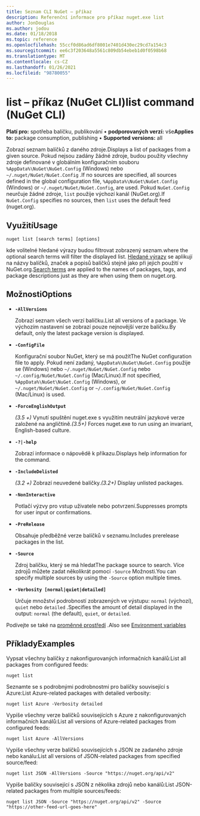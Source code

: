 ```yaml
---
title: Seznam CLI NuGet – příkaz
description: Referenční informace pro příkaz nuget.exe list
author: JonDouglas
ms.author: jodou
ms.date: 01/18/2018
ms.topic: reference
ms.openlocfilehash: 55ccf0d86ad6df8001e7401d430ec29cd7a154c3
ms.sourcegitcommit: ee6c3f203648a5561c809db54ebeb1d0f0598b68
ms.translationtype: MT
ms.contentlocale: cs-CZ
ms.lasthandoff: 01/26/2021
ms.locfileid: "98780055"
---
```

# <a name="list-command-nuget-cli"></a><span data-ttu-id="ff530-103">list – příkaz (NuGet CLI)</span><span class="sxs-lookup"><span data-stu-id="ff530-103">list command (NuGet CLI)</span></span>

<span data-ttu-id="ff530-104">**Platí pro:** spotřeba balíčku, publikování &bullet; **podporovaných verzí:** vše</span><span class="sxs-lookup"><span data-stu-id="ff530-104">**Applies to:** package consumption, publishing &bullet; **Supported versions:** all</span></span>

<span data-ttu-id="ff530-105">Zobrazí seznam balíčků z daného zdroje.</span><span class="sxs-lookup"><span data-stu-id="ff530-105">Displays a list of packages from a given source.</span></span> <span data-ttu-id="ff530-106">Pokud nejsou zadány žádné zdroje, budou použity všechny zdroje definované v globálním konfiguračním souboru `%AppData%\NuGet\NuGet.Config` (Windows) nebo `~/.nuget/NuGet/NuGet.Config` .</span><span class="sxs-lookup"><span data-stu-id="ff530-106">If no sources are specified, all sources defined in the global configuration file, `%AppData%\NuGet\NuGet.Config` (Windows) or `~/.nuget/NuGet/NuGet.Config`, are used.</span></span> <span data-ttu-id="ff530-107">Pokud `NuGet.Config` neurčuje žádné zdroje, `list` použije výchozí kanál (NuGet.org).</span><span class="sxs-lookup"><span data-stu-id="ff530-107">If `NuGet.Config` specifies no sources, then `list` uses the default feed (nuget.org).</span></span>

## <a name="usage"></a><span data-ttu-id="ff530-108">Využití</span><span class="sxs-lookup"><span data-stu-id="ff530-108">Usage</span></span>

```cli
nuget list [search terms] [options]
```

<span data-ttu-id="ff530-109">kde volitelné hledané výrazy budou filtrovat zobrazený seznam.</span><span class="sxs-lookup"><span data-stu-id="ff530-109">where the optional search terms will filter the displayed list.</span></span> <span data-ttu-id="ff530-110">[Hledané výrazy](../../consume-packages/finding-and-choosing-packages.md#search-syntax) se aplikují na názvy balíčků, značek a popisů balíčků stejně jako při jejich použití v NuGet.org.</span><span class="sxs-lookup"><span data-stu-id="ff530-110">[Search terms](../../consume-packages/finding-and-choosing-packages.md#search-syntax) are applied to the names of packages, tags, and package descriptions just as they are when using them on nuget.org.</span></span> 

## <a name="options"></a><span data-ttu-id="ff530-111">Možnosti</span><span class="sxs-lookup"><span data-stu-id="ff530-111">Options</span></span>

- **`-AllVersions`**

  <span data-ttu-id="ff530-112">Zobrazí seznam všech verzí balíčku.</span><span class="sxs-lookup"><span data-stu-id="ff530-112">List all versions of a package.</span></span> <span data-ttu-id="ff530-113">Ve výchozím nastavení se zobrazí pouze nejnovější verze balíčku.</span><span class="sxs-lookup"><span data-stu-id="ff530-113">By default, only the latest package version is displayed.</span></span>

- **`-ConfigFile`**

  <span data-ttu-id="ff530-114">Konfigurační soubor NuGet, který se má použít</span><span class="sxs-lookup"><span data-stu-id="ff530-114">The NuGet configuration file to apply.</span></span> <span data-ttu-id="ff530-115">Pokud není zadaný, `%AppData%\NuGet\NuGet.Config` použije se (Windows) nebo `~/.nuget/NuGet/NuGet.Config` nebo `~/.config/NuGet/NuGet.Config` (Mac/Linux).</span><span class="sxs-lookup"><span data-stu-id="ff530-115">If not specified, `%AppData%\NuGet\NuGet.Config` (Windows), or `~/.nuget/NuGet/NuGet.Config` or `~/.config/NuGet/NuGet.Config` (Mac/Linux) is used.</span></span>

- **`-ForceEnglishOutput`**

  <span data-ttu-id="ff530-116">*(3.5 +)* Vynutí spuštění nuget.exe s využitím neutrální jazykové verze založené na angličtině.</span><span class="sxs-lookup"><span data-stu-id="ff530-116">*(3.5+)* Forces nuget.exe to run using an invariant, English-based culture.</span></span>

- **`-?|-help`**

  <span data-ttu-id="ff530-117">Zobrazí informace o nápovědě k příkazu.</span><span class="sxs-lookup"><span data-stu-id="ff530-117">Displays help information for the command.</span></span>

- **`-IncludeDelisted`**

  <span data-ttu-id="ff530-118">*(3.2 +)* Zobrazí neuvedené balíčky.</span><span class="sxs-lookup"><span data-stu-id="ff530-118">*(3.2+)* Display unlisted packages.</span></span>

- **`-NonInteractive`**

  <span data-ttu-id="ff530-119">Potlačí výzvy pro vstup uživatele nebo potvrzení.</span><span class="sxs-lookup"><span data-stu-id="ff530-119">Suppresses prompts for user input or confirmations.</span></span>

- **`-PreRelease`**

  <span data-ttu-id="ff530-120">Obsahuje předběžné verze balíčků v seznamu.</span><span class="sxs-lookup"><span data-stu-id="ff530-120">Includes prerelease packages in the list.</span></span>

- **`-Source`**

  <span data-ttu-id="ff530-121">Zdroj balíčku, který se má hledat</span><span class="sxs-lookup"><span data-stu-id="ff530-121">The package source to search.</span></span> <span data-ttu-id="ff530-122">Více zdrojů můžete zadat několikrát pomocí `-Source` Možnosti.</span><span class="sxs-lookup"><span data-stu-id="ff530-122">You can specify multiple sources by using the `-Source` option multiple times.</span></span>

- **`-Verbosity [normal|quiet|detailed]`**

  <span data-ttu-id="ff530-123">Určuje množství podrobností zobrazených ve výstupu: `normal` (výchozí), `quiet` nebo `detailed` .</span><span class="sxs-lookup"><span data-stu-id="ff530-123">Specifies the amount of detail displayed in the output: `normal` (the default), `quiet`, or `detailed`.</span></span>

<span data-ttu-id="ff530-124">Podívejte se také na [proměnné prostředí](cli-ref-environment-variables.md) .</span><span class="sxs-lookup"><span data-stu-id="ff530-124">Also see [Environment variables](cli-ref-environment-variables.md)</span></span>

## <a name="examples"></a><span data-ttu-id="ff530-125">Příklady</span><span class="sxs-lookup"><span data-stu-id="ff530-125">Examples</span></span>

<span data-ttu-id="ff530-126">Vypsat všechny balíčky z nakonfigurovaných informačních kanálů:</span><span class="sxs-lookup"><span data-stu-id="ff530-126">List all packages from configured feeds:</span></span>
```
nuget list
```
<span data-ttu-id="ff530-127">Seznamte se s podrobnými podrobnostmi pro balíčky související s Azure:</span><span class="sxs-lookup"><span data-stu-id="ff530-127">List Azure-related packages with detailed verbosity:</span></span>
```
nuget list Azure -Verbosity detailed
```
<span data-ttu-id="ff530-128">Vypíše všechny verze balíčků souvisejících s Azure z nakonfigurovaných informačních kanálů:</span><span class="sxs-lookup"><span data-stu-id="ff530-128">List all versions of Azure-related packages from configured feeds:</span></span>
```
nuget list Azure -AllVersions
```
<span data-ttu-id="ff530-129">Vypíše všechny verze balíčků souvisejících s JSON ze zadaného zdroje nebo kanálu:</span><span class="sxs-lookup"><span data-stu-id="ff530-129">List all versions of JSON-related packages from specified source/feed:</span></span>
```
nuget list JSON -AllVersions -Source "https://nuget.org/api/v2"
```
<span data-ttu-id="ff530-130">Vypíše balíčky související s JSON z několika zdrojů nebo kanálů:</span><span class="sxs-lookup"><span data-stu-id="ff530-130">List JSON-related packages from multiple sources/feeds:</span></span>
```
nuget list JSON -Source "https://nuget.org/api/v2" -Source "https://other-feed-url-goes-here"
```
